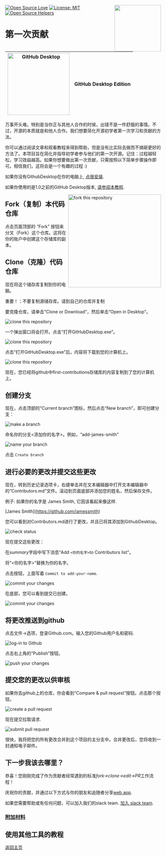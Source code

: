 [![Open Source Love](https://badges.frapsoft.com/os/v1/open-source.svg?v=103)](https://github.com/ellerbrock/open-source-badges/)
[<img align="right" width="150" src="https://firstcontributions.github.io/assets/gui-tool-tutorials/github-desktop-tutorial/join-slack-team.png">](https://join.slack.com/t/firstcontributors/shared_invite/zt-1hg51qkgm-Xc7HxhsiPYNN3ofX2_I8FA)
[![License: MIT](https://img.shields.io/badge/License-MIT-green.svg)](https://opensource.org/licenses/MIT)
[![Open Source Helpers](https://www.codetriage.com/roshanjossey/first-contributions/badges/users.svg)](https://www.codetriage.com/roshanjossey/first-contributions)

# 第一次贡献

| <img alt="GitHub Desktop" src="https://desktop.github.com/images/desktop-icon.svg" width="200"> | GitHub Desktop Edition |
| ----------------------------------------------------------------------------------------------- | ---------------------- |

万事开头难。特别是当你正与其他人合作的时侯，出错不是一件舒服的事情。不过，开源的本质就是和他人合作。我们想要简化开源初学者第一次学习和贡献的方法。

你可以通过阅读文章和观看教程来得到帮助，但是没有比实际去做而不搞砸更好的方法了。本项目旨在简化并指导初学者参与他们的第一次开源。记住：过程越轻松，学习效益越高。如果你想要做出第一次贡献，只需按照以下简单步骤操作即可。相信我们，这将会是一个有趣的过程 :)

如果你没有GithubDesktop在你的电脑上, [点我安装](https://desktop.github.com/).

如果你使用的是1.0之前的GitHub Desktop版本, [请参阅本教程](github-desktop-old-version-tutorial.md).

<img align="right" width="300" src="https://firstcontributions.github.io/assets/gui-tool-tutorials/github-desktop-tutorial/fork.png" alt="fork this repository" />

## Fork（复制）本代码仓库

点击页面顶部的 “Fork” 按钮来分叉（Fork）这个仓库。这将在你的账户中创建这个存储库的副本。

## Clone（克隆）代码仓库

现在将这个储存库复制到你的电脑。

重要！：不要复制源储存库。请到自己的仓库并复制

要克隆仓库，请单击“Clone or Download”，然后单击“Open in Desktop”。

<img src="https://firstcontributions.github.io/assets/gui-tool-tutorials/github-desktop-tutorial/dt1-clonetodesktop.png" alt="clone this repository" />

一个弹出窗口将会打开。点击“打开GitHubDesktop.exe”。

<img src="https://firstcontributions.github.io/assets/gui-tool-tutorials/github-desktop-tutorial/dt1-open-githubdesktop.png" alt="clone this repository" />

点击“打开GitHubDesktop.exe”后，内容将下载到您的计算机上。

<img src="https://firstcontributions.github.io/assets/gui-tool-tutorials/github-desktop-tutorial/dt1-downloaded.png" alt="clone this repository" />

现在，您已经将github中first-contributions存储库的内容复制到了您的计算机上。

## 创建分支

现在，点击顶部的“Current branch”图标，然后点击“New branch”，即可创建分支：

<img src="https://firstcontributions.github.io/assets/gui-tool-tutorials/github-desktop-tutorial/dt1-create-branch.png" alt="make a branch" />

命名你的分支<添加你的名字>。例如，“add-james-smith”

<img src="https://firstcontributions.github.io/assets/gui-tool-tutorials/github-desktop-tutorial/dt1-create-branch-name.png" alt="name your branch" />

点击 `Create branch`

## 进行必要的更改并提交这些更改

现在，转到历史记录选项卡，右键单击并在文本编辑器中打开文本编辑器中的“Contributors.md”文件。滚动到页面底部并添加您的姓名，然后保存文件。

例子: 如果你的名字是 James Smith, 它因该看起来像这样.

\[James Smith](https://github.com/jamessmith)

您可以看到对Contributors.md进行了更改，并且已将其添加到GithubDesktop。

<img src="https://firstcontributions.github.io/assets/gui-tool-tutorials/github-desktop-tutorial/dt1-status.png" alt="check status" />

现在提交这些更改：

在*summary*字段中写下消息“Add `<你的名字>`to Contributors list”。

将“<你的名字>”替换为你的名字。

点击按钮，上面写着 `Commit to add-your-name`.

<img src="https://firstcontributions.github.io/assets/gui-tool-tutorials/github-desktop-tutorial/dt1-commit1.png" alt="commit your changes" />

在底部，您可以看到提交已创建。

<img src="https://firstcontributions.github.io/assets/gui-tool-tutorials/github-desktop-tutorial/dt1-commit2.png" alt="commit your changes" />

## 将更改推送到github

点击文件->选项，登录Github.com。输入您的Github用户名和密码.

<img src="https://firstcontributions.github.io/assets/gui-tool-tutorials/github-desktop-tutorial/dt1-sign-in.png" alt="log-in to Github" />

点击右上角的“Publish”按钮。

<img src="https://firstcontributions.github.io/assets/gui-tool-tutorials/github-desktop-tutorial/dt1-publish1.png" alt="push your changes" />

## 提交您的更改以供审核

如果你去github上的仓库，你会看到“Compare & pull request”按钮。点击那个按钮。

<img src="https://firstcontributions.github.io/assets/gui-tool-tutorials/github-desktop-tutorial/compare-and-pull.png" alt="create a pull request" />

现在提交拉取请求.

<img src="https://firstcontributions.github.io/assets/gui-tool-tutorials/github-desktop-tutorial/submit-pull-request.png" alt="submit pull request" />

很快，我将把您的所有更改合并到这个项目的主分支中。合并更改后，您将收到一封通知电子邮件。

## 下一步我该去哪里？

恭喜！您刚刚完成了作为贡献者经常遇到的标准*fork->clone->edit->PR*工作流程！

庆祝你的贡献，并通过以下方式与你的朋友和追随者分享[web app](https://firstcontributions.github.io#social-share).

如果您需要帮助或有任何问题，可以加入我们的slack team. [加入 slack team](https://join.slack.com/t/firstcontributors/shared_invite/zt-1hg51qkgm-Xc7HxhsiPYNN3ofX2_I8FA).

### [附加材料](../additional-material/git_workflow_scenarios/additional-material.md)

## 使用其他工具的教程

[返回主页](https://github.com/firstcontributions/first-contributions#tutorials-using-other-tools)
